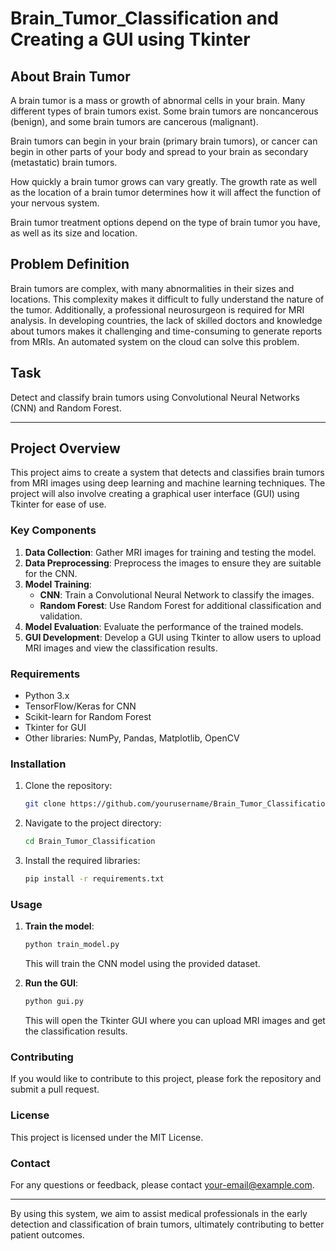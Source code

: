 # Brain_Tumor_Classification and Creating a GUI using Tkinter

## About Brain Tumor
A brain tumor is a mass or growth of abnormal cells in your brain. Many different types of brain tumors exist. Some brain tumors are noncancerous (benign), and some brain tumors are cancerous (malignant).

Brain tumors can begin in your brain (primary brain tumors), or cancer can begin in other parts of your body and spread to your brain as secondary (metastatic) brain tumors.

How quickly a brain tumor grows can vary greatly. The growth rate as well as the location of a brain tumor determines how it will affect the function of your nervous system.

Brain tumor treatment options depend on the type of brain tumor you have, as well as its size and location.

## Problem Definition
Brain tumors are complex, with many abnormalities in their sizes and locations. This complexity makes it difficult to fully understand the nature of the tumor. Additionally, a professional neurosurgeon is required for MRI analysis. In developing countries, the lack of skilled doctors and knowledge about tumors makes it challenging and time-consuming to generate reports from MRIs. An automated system on the cloud can solve this problem.

## Task
Detect and classify brain tumors using Convolutional Neural Networks (CNN) and Random Forest.

---

## Project Overview

This project aims to create a system that detects and classifies brain tumors from MRI images using deep learning and machine learning techniques. The project will also involve creating a graphical user interface (GUI) using Tkinter for ease of use.

### Key Components

1. **Data Collection**: Gather MRI images for training and testing the model.
2. **Data Preprocessing**: Preprocess the images to ensure they are suitable for the CNN.
3. **Model Training**:
   - **CNN**: Train a Convolutional Neural Network to classify the images.
   - **Random Forest**: Use Random Forest for additional classification and validation.
4. **Model Evaluation**: Evaluate the performance of the trained models.
5. **GUI Development**: Develop a GUI using Tkinter to allow users to upload MRI images and view the classification results.

### Requirements

- Python 3.x
- TensorFlow/Keras for CNN
- Scikit-learn for Random Forest
- Tkinter for GUI
- Other libraries: NumPy, Pandas, Matplotlib, OpenCV

### Installation

1. Clone the repository:
    ```bash
    git clone https://github.com/yourusername/Brain_Tumor_Classification.git
    ```
2. Navigate to the project directory:
    ```bash
    cd Brain_Tumor_Classification
    ```
3. Install the required libraries:
    ```bash
    pip install -r requirements.txt
    ```

### Usage

1. **Train the model**:
    ```bash
    python train_model.py
    ```
   This will train the CNN model using the provided dataset.

2. **Run the GUI**:
    ```bash
    python gui.py
    ```
   This will open the Tkinter GUI where you can upload MRI images and get the classification results.

### Contributing

If you would like to contribute to this project, please fork the repository and submit a pull request.

### License

This project is licensed under the MIT License.

### Contact

For any questions or feedback, please contact [your-email@example.com](mailto:your-email@example.com).

---

By using this system, we aim to assist medical professionals in the early detection and classification of brain tumors, ultimately contributing to better patient outcomes.
